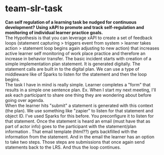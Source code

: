 # team-slr-task
**Can self regulation of a learning task be nudged for continuous development?  Using xAPI to promote and track self-regulation and monitoring of individual learner practice goals.**
<br>The Hypothesis is that you can leverage xAPI to create a set of feedback loops (statement capturing > triggers event from system > learner takes action > statement loop begins again adjusting to new action) that increases active learner self monitoring of work place practice and therefore an increase in behavior transfer.  The basic incident starts with creation of a simple implementation plan statement. It is generated digitally. The statement calls are built in to the digital plan. We can use a type of middleware like of Sparks to listen for the statement and then the loop begins.
<br>The task I have in mind is really simple. Learner completes a "form" that results in a simple one sentence plan. Ex. When I start my next meeting, I'll ask each participant to share one thing they are wondering about before going over agenda.     
When the learner hits "submit" a statement is generated with this context (the plan). We use something like "zapier" to listen for that statement and object ID. I've used Sparks for this before. You preconfigure it to listen for that statement.  Once the statement is heard an email (must have that as part of actor info) goes to the participant with the statement/plan information . That email template (html??) gets backfilled with the information from the statement. And in the email the learner has an option to take two steps. Those steps are submissions that once again send statements back to the LRS. And thus the loop continues.
